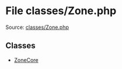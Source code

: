 File classes/Zone.php
=========

Source: [classes/Zone.php](https://github.com/PrestaShop/PrestaShop/blob/1.6.1.2/classes/Zone.php)


Classes
-------

* [ZoneCore](class.ZoneCore.md)

